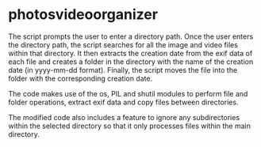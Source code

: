 # photosvideoorganizer
The script prompts the user to enter a directory path. Once the user enters the directory path, the script searches for all the image and video files within that directory. It then extracts the creation date from the exif data of each file and creates a folder in the directory with the name of the creation date (in yyyy-mm-dd format). Finally, the script moves the file into the folder with the corresponding creation date.

The code makes use of the os, PIL and shutil modules to perform file and folder operations, extract exif data and copy files between directories.

The modified code also includes a feature to ignore any subdirectories within the selected directory so that it only processes files within the main directory.




